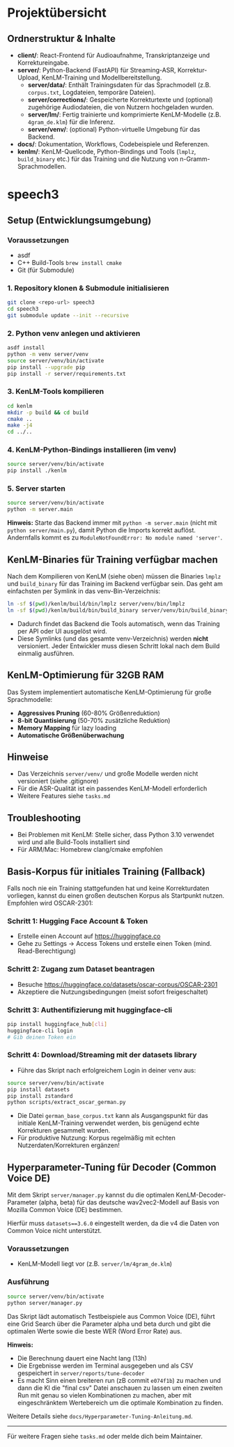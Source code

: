# Projektübersicht

## Ordnerstruktur & Inhalte

- **client/**: React-Frontend für Audioaufnahme, Transkriptanzeige und Korrektureingabe.
- **server/**: Python-Backend (FastAPI) für Streaming-ASR, Korrektur-Upload, KenLM-Training und Modellbereitstellung.
  - **server/data/**: Enthält Trainingsdaten für das Sprachmodell (z.B. `corpus.txt`, Logdateien, temporäre Dateien).
  - **server/corrections/**: Gespeicherte Korrekturtexte und (optional) zugehörige Audiodateien, die von Nutzern hochgeladen wurden.
  - **server/lm/**: Fertig trainierte und komprimierte KenLM-Modelle (z.B. `4gram_de.klm`) für die Inferenz.
  - **server/venv/**: (optional) Python-virtuelle Umgebung für das Backend.
- **docs/**: Dokumentation, Workflows, Codebeispiele und Referenzen.
- **kenlm/**: KenLM-Quellcode, Python-Bindings und Tools (`lmplz`, `build_binary` etc.) für das Training und die Nutzung von n-Gramm-Sprachmodellen.

# speech3

## Setup (Entwicklungsumgebung)

### Voraussetzungen
- asdf
- C++ Build-Tools `brew install cmake`
- Git (für Submodule)

### 1. Repository klonen & Submodule initialisieren
```bash
git clone <repo-url> speech3
cd speech3
git submodule update --init --recursive
```

### 2. Python venv anlegen und aktivieren
```bash
asdf install
python -m venv server/venv
source server/venv/bin/activate
pip install --upgrade pip
pip install -r server/requirements.txt
```

### 3. KenLM-Tools kompilieren
```bash
cd kenlm
mkdir -p build && cd build
cmake ..
make -j4
cd ../..
```

### 4. KenLM-Python-Bindings installieren (im venv)
```bash
source server/venv/bin/activate
pip install ./kenlm
```

### 5. Server starten
```bash
source server/venv/bin/activate
python -m server.main
```

**Hinweis:**
Starte das Backend immer mit `python -m server.main` (nicht mit `python server/main.py`), damit Python die Imports korrekt auflöst. Andernfalls kommt es zu `ModuleNotFoundError: No module named 'server'`.

## KenLM-Binaries für Training verfügbar machen

Nach dem Kompilieren von KenLM (siehe oben) müssen die Binaries `lmplz` und `build_binary` für das Training im Backend verfügbar sein. Das geht am einfachsten per Symlink in das venv-Bin-Verzeichnis:

```bash
ln -sf $(pwd)/kenlm/build/bin/lmplz server/venv/bin/lmplz
ln -sf $(pwd)/kenlm/build/bin/build_binary server/venv/bin/build_binary
```

- Dadurch findet das Backend die Tools automatisch, wenn das Training per API oder UI ausgelöst wird.
- Diese Symlinks (und das gesamte venv-Verzeichnis) werden **nicht** versioniert. Jeder Entwickler muss diesen Schritt lokal nach dem Build einmalig ausführen.

## KenLM-Optimierung für 32GB RAM

Das System implementiert automatische KenLM-Optimierung für große Sprachmodelle:

- **Aggressives Pruning** (60-80% Größenreduktion)
- **8-bit Quantisierung** (50-70% zusätzliche Reduktion)
- **Memory Mapping** für lazy loading
- **Automatische Größenüberwachung**

## Hinweise
- Das Verzeichnis `server/venv/` und große Modelle werden nicht versioniert (siehe .gitignore)
- Für die ASR-Qualität ist ein passendes KenLM-Modell erforderlich
- Weitere Features siehe `tasks.md`

## Troubleshooting
- Bei Problemen mit KenLM: Stelle sicher, dass Python 3.10 verwendet wird und alle Build-Tools installiert sind
- Für ARM/Mac: Homebrew clang/cmake empfohlen

## Basis-Korpus für initiales Training (Fallback)

Falls noch nie ein Training stattgefunden hat und keine Korrekturdaten vorliegen, kannst du einen großen deutschen Korpus als Startpunkt nutzen. Empfohlen wird OSCAR-2301:

### Schritt 1: Hugging Face Account & Token
- Erstelle einen Account auf https://huggingface.co
- Gehe zu Settings → Access Tokens und erstelle einen Token (mind. Read-Berechtigung)

### Schritt 2: Zugang zum Dataset beantragen
- Besuche https://huggingface.co/datasets/oscar-corpus/OSCAR-2301
- Akzeptiere die Nutzungsbedingungen (meist sofort freigeschaltet)

### Schritt 3: Authentifizierung mit huggingface-cli
```bash
pip install huggingface_hub[cli]
huggingface-cli login
# Gib deinen Token ein
```

### Schritt 4: Download/Streaming mit der datasets library

- Führe das Skript nach erfolgreichem Login in deiner venv aus:
```bash
source server/venv/bin/activate
pip install datasets
pip install zstandard
python scripts/extract_oscar_german.py
```

- Die Datei `german_base_corpus.txt` kann als Ausgangspunkt für das initiale KenLM-Training verwendet werden, bis genügend echte Korrekturen gesammelt wurden.
- Für produktive Nutzung: Korpus regelmäßig mit echten Nutzerdaten/Korrekturen ergänzen!

## Hyperparameter-Tuning für Decoder (Common Voice DE)

Mit dem Skript `server/manager.py` kannst du die optimalen KenLM-Decoder-Parameter (alpha, beta) für das deutsche wav2vec2-Modell auf Basis von Mozilla Common Voice (DE) bestimmen.

Hierfür muss `datasets==3.6.0` eingestellt werden, da die v4 die Daten von Common Voice nicht unterstützt.

### Voraussetzungen
- KenLM-Modell liegt vor (z.B. `server/lm/4gram_de.klm`)

### Ausführung

```bash
source server/venv/bin/activate
python server/manager.py
```

Das Skript lädt automatisch Testbeispiele aus Common Voice (DE), führt eine Grid Search über die Parameter alpha und beta durch und gibt die optimalen Werte sowie die beste WER (Word Error Rate) aus.

**Hinweis:**
- Die Berechnung dauert eine Nacht lang (13h)
- Die Ergebnisse werden im Terminal ausgegeben und als CSV gespeichert in `server/reports/tune-decoder`
- Es macht Sinn einen breiteren run (zB commit `e074f1b`) zu machen und dann die KI die "final csv" Datei anschauen zu lassen um einen zweiten Run mit genau so vielen Kombinationen zu machen, aber mit eingeschränktem Wertebereich um die optimale Kombination zu finden.

Weitere Details siehe `docs/Hyperparameter-Tuning-Anleitung.md`.

---

Für weitere Fragen siehe `tasks.md` oder melde dich beim Maintainer. 
